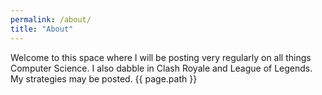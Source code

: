 ```yaml
---
permalink: /about/
title: "About"
---
```


Welcome to this space where I will be posting very regularly on all things Computer Science.
 I also dabble in Clash Royale and League of Legends.
 My strategies may be posted. {{ page.path }}